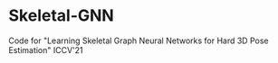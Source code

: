 # Skeletal-GNN
Code for "Learning Skeletal Graph Neural Networks for Hard 3D Pose Estimation" ICCV'21
